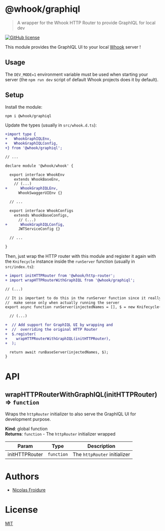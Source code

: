 [//]: # ( )
[//]: # (This file is automatically generated by a `metapak`)
[//]: # (module. Do not change it  except between the)
[//]: # (`content:start/end` flags, your changes would)
[//]: # (be overridden.)
[//]: # ( )
# @whook/graphiql
> A wrapper for the Whook HTTP Router to provide GraphIQL for local dev

[![GitHub license](https://img.shields.io/badge/license-MIT-blue.svg)](https://github.com/nfroidure/whook/blob/master/packages/whook-graphiql/LICENSE)


[//]: # (::contents:start)

This module provides the GraphIQL UI to your local
[Whook](https://github.com/nfroidure/whook) server !

## Usage

The `DEV_MODE=1` environment variable must be used when starting your server
(the `npm run dev` script of default Whook projects does it by default).

## Setup

Install the module:

```sh
npm i @whook/graphiql
```

Update the types (usually in `src/whook.d.ts`):

```diff
+import type {
+   WhookGraphIQLEnv,
+   WhookGraphIQLConfig,
+} from '@whook/graphiql';

// ...

declare module '@whook/whook' {

  export interface WhookEnv
    extends WhookBaseEnv,
    // (...)
+      WhookGraphIQLEnv,
      WhookSwaggerUIEnv {}

  // ...

  export interface WhookConfigs
    extends WhookBaseConfigs,
      // (...)
+      WhookGraphIQLConfig,
      JWTServiceConfig {}

  // ...

}
```

Then, just wrap the HTTP router with this module and register it again with the
`Knifecycle` instance inside the `runServer` function (usually in
`src/index.ts`):

```diff
+ import initHTTPRouter from '@whook/http-router';
+ import wrapHTTPRouterWithGraphIQL from '@whook/graphiql';

// (...)

// It is important to do this in the runServer function since it really
//  make sense only when actually running the server
export async function runServer(injectedNames = [], $ = new Knifecycle()) {

  // (...)

+  // Add support for GraphIQL UI by wrapping and
+  //  overriding the original HTTP Router
+  $.register(
+    wrapHTTPRouterWithGraphIQL(initHTTPRouter),
+  );

  return await runBaseServer(injectedNames, $);
}
```

[//]: # (::contents:end)

# API
<a name="wrapHTTPRouterWithGraphIQL"></a>

## wrapHTTPRouterWithGraphIQL(initHTTPRouter) ⇒ <code>function</code>
Wraps the `httpRouter` initializer to also serve the
GraphIQL UI for development purpose.

**Kind**: global function  
**Returns**: <code>function</code> - The `httpRouter` initializer wrapped  

| Param | Type | Description |
| --- | --- | --- |
| initHTTPRouter | <code>function</code> | The `httpRouter` initializer |


# Authors
- [Nicolas Froidure](http://insertafter.com/en/index.html)

# License
[MIT](https://github.com/nfroidure/whook/blob/master/packages/whook-graphiql/LICENSE)
